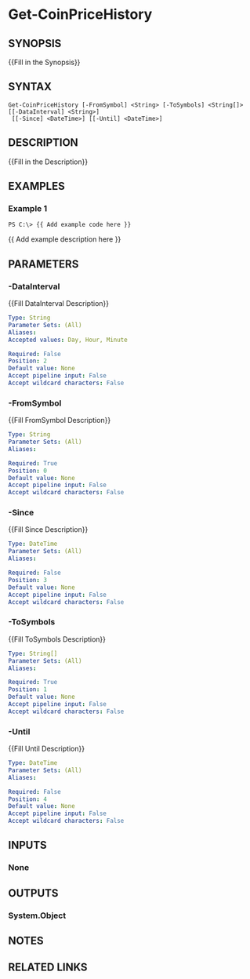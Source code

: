 ﻿---
external help file: coin-help.xml
Module Name: Coin
online version: 
schema: 2.0.0
---

# Get-CoinPriceHistory

## SYNOPSIS
{{Fill in the Synopsis}}

## SYNTAX

```
Get-CoinPriceHistory [-FromSymbol] <String> [-ToSymbols] <String[]> [[-DataInterval] <String>]
 [[-Since] <DateTime>] [[-Until] <DateTime>]
```

## DESCRIPTION
{{Fill in the Description}}

## EXAMPLES

### Example 1
```
PS C:\> {{ Add example code here }}
```

{{ Add example description here }}

## PARAMETERS

### -DataInterval
{{Fill DataInterval Description}}

```yaml
Type: String
Parameter Sets: (All)
Aliases: 
Accepted values: Day, Hour, Minute

Required: False
Position: 2
Default value: None
Accept pipeline input: False
Accept wildcard characters: False
```

### -FromSymbol
{{Fill FromSymbol Description}}

```yaml
Type: String
Parameter Sets: (All)
Aliases: 

Required: True
Position: 0
Default value: None
Accept pipeline input: False
Accept wildcard characters: False
```

### -Since
{{Fill Since Description}}

```yaml
Type: DateTime
Parameter Sets: (All)
Aliases: 

Required: False
Position: 3
Default value: None
Accept pipeline input: False
Accept wildcard characters: False
```

### -ToSymbols
{{Fill ToSymbols Description}}

```yaml
Type: String[]
Parameter Sets: (All)
Aliases: 

Required: True
Position: 1
Default value: None
Accept pipeline input: False
Accept wildcard characters: False
```

### -Until
{{Fill Until Description}}

```yaml
Type: DateTime
Parameter Sets: (All)
Aliases: 

Required: False
Position: 4
Default value: None
Accept pipeline input: False
Accept wildcard characters: False
```

## INPUTS

### None


## OUTPUTS

### System.Object

## NOTES

## RELATED LINKS

